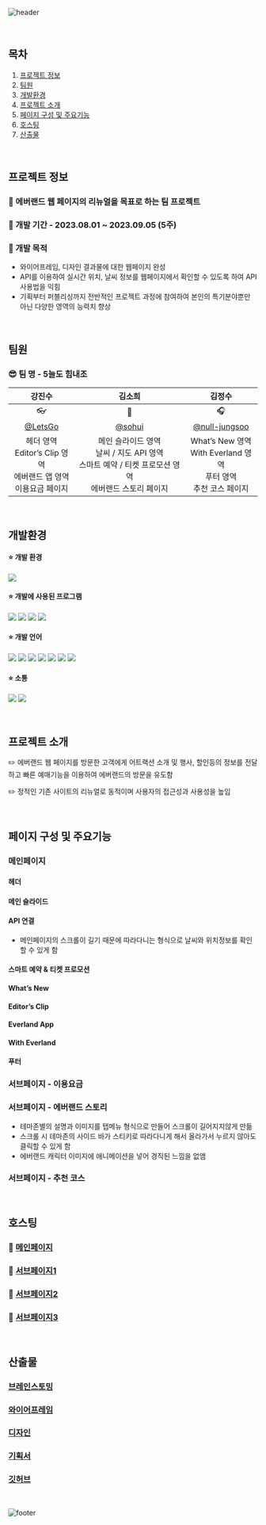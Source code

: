 ![header](https://capsule-render.vercel.app/api?type=wave&color=0:F208FE,50:8F5FF1,100:1BC4E2&height=300&section=header&text=✨에버랜드&nbsp;웹&nbsp;페이지&nbsp;리뉴얼&fontColor=ffffff&fontSize=55)

<br>

## 목차
1. [프로젝트 정보](#프로젝트-정보)
1. [팀원](#팀원)
1. [개발환경](#개발환경)
1. [프로젝트 소개](#프로젝트-소개)
1. [페이지 구성 및 주요기능](#페이지-구성-및-주요기능)
1. [호스팅](#호스팅)
1. [산출물](#산출물)

<br>

## 프로젝트 정보
### :pushpin: 에버랜드 웹 페이지의 리뉴얼을 목표로 하는 팀 프로젝트

### :pushpin: 개발 기간 - 2023.08.01 ~ 2023.09.05 (5주)

### :pushpin: 개발 목적
- 와이어프레임, 디자인 결과물에 대한 웹페이지 완성
- API를 이용하여 실시간 위치, 날씨 정보를 웹페이지에서 확인할 수 있도록 하여 API사용법을 익힘
- 기획부터 퍼블리싱까지 전반적인 프로젝트 과정에 참여하여 본인의 특기분야뿐만 아닌 다양한 영역의 능력치 향상

<br>

## 팀원
### :sunglasses: 팀 명 - 5늘도 힘내조

|&nbsp;강진수&nbsp;|&nbsp;김소희&nbsp;|&nbsp;김정수&nbsp;|
|:---:|:---:|:---:|
|:eyeglasses:|:beer:|:headphones:|
|[@LetsGo](https://github.com/NLNL4358)|[@sohui](https://github.com/sohi0000)|[@null-jungsoo](https://github.com/null-jungsoo)|
|헤더 영역<br>Editor’s Clip 영역<br>에버랜드 앱 영역<br>이용요금 페이지|메인 슬라이드 영역<br>날씨 / 지도 API 영역<br>스마트 예약 / 티켓 프로모션 영역<br>에버랜드 스토리 페이지|What’s New 영역<br>With Everland 영역<br>푸터 영역<br>추천 코스 페이지|

<br>

## 개발환경

####   :star: 개발 환경
<img src="https://img.shields.io/badge/Windows10-0078D6?style=flat-square&logo=windows10&logoColor=white"/>

####   :star: 개발에 사용된 프로그램
<img src="https://img.shields.io/badge/VS_code-007ACC?style=flat-square&logo=visualstudiocode&logoColor=white"/> <img src="https://img.shields.io/badge/Figma-F24E1E?style=flat-square&logo=figma&logoColor=white"/> <img src="https://img.shields.io/badge/Adobe_Illustrator-FF9A00?style=flat-square&logo=adobeillustrator&logoColor=white"/> <img src="https://img.shields.io/badge/Adobe_photoshop-31A8FF?style=flat-square&logo=adobephotoshop&logoColor=white"/>

####   :star: 개발 언어
<img src="https://img.shields.io/badge/html5-E34F26?style=flat-square&logo=html5&logoColor=white"/> <img src="https://img.shields.io/badge/css3-1572B6?style=flat-square&logo=css3&logoColor=white"/> <img src="https://img.shields.io/badge/javascript-F7DF1E?style=flat-square&logo=javascript&logoColor=white"/> <img src="https://img.shields.io/badge/jquery-0769AD?style=flat-square&logo=jquery&logoColor=white"/> <img src="https://img.shields.io/badge/swiper-6332F6?style=flat-square&logo=swiper&logoColor=white"/> <img src="https://img.shields.io/badge/kakaoMap_API-FFCD00?style=flat-square&logo=kakao&logoColor=white"/> <img src="https://img.shields.io/badge/OpenWeatherMap_API-3693F3?style=flat-square&logo=icloud&logoColor=white"/>

####   :star: 소통
<img src="https://img.shields.io/badge/slack-4A154B?style=flat-square&logo=slack&logoColor=white"/> <img src="https://img.shields.io/badge/notion-000000?style=flat-square&logo=notion&logoColor=white"/>

<br>

## 프로젝트 소개 
:pencil2: 에버랜드 웹 페이지를 방문한 고객에게 어트랙션 소개 및 행사, 할인등의 정보를 전달하고 빠른 예매기능을 이용하여 에버랜드의 방문을 유도함

:pencil2: 정적인 기존 사이트의 리뉴얼로 동적이며 사용자의 접근성과 사용성을 높임

<br>

## 페이지 구성 및 주요기능

### 메인페이지
#### 헤더
#### 메인 슬라이드
#### API 연결
- 메인페이지의 스크롤이 길기 때문에 따라다니는 형식으로 날씨와 위치정보를 확인 할 수 있게 함
#### 스마트 예약 & 티켓 프로모션
#### What’s New
#### Editor’s Clip
#### Everland App
#### With Everland
#### 푸터


### 서브페이지 - 이용요금
### 서브페이지 - 에버랜드 스토리
- 테마존별의 설명과 이미지를 탭메뉴 형식으로 만들어 스크롤이 길어지지않게 만듦
- 스크롤 시 테마존의 사이드 바가 스티키로 따라다니게 해서 올라가서 누르지 않아도 클릭할 수 있게 함
- 에버랜드 캐릭터 이미지에 애니메이션을 넣어 경직된 느낌을 없앰
### 서브페이지 - 추천 코스

<br>

## 호스팅

### :star2: [메인페이지]()
### :star2: [서브페이지1]()
### :star2: [서브페이지2]()
### :star2: [서브페이지3]()

<br>

## 산출물

### [브레인스토밍](https://www.figma.com/file/78Gss8xUi1W4L0yMunGvoa/2%EC%B0%A8-%ED%8C%80%ED%94%84%EB%A1%9C%EC%A0%9D%ED%8A%B8-5%EC%A1%B0?type=whiteboard&node-id=18%3A499&t=GuRr72l2A5jehlXk-1)
### [와이어프레임](https://www.figma.com/file/lrqwTBSZuE59In8cgsEnSU/2%EC%B0%A8-%ED%8C%80%ED%94%84%EB%A1%9C%EC%A0%9D%ED%8A%B8-5%EC%A1%B0?type=design&node-id=0%3A1&mode=design&t=l3vqxxQmRTGyTxmo-1)
### [디자인](https://www.figma.com/file/lrqwTBSZuE59In8cgsEnSU/2%EC%B0%A8-%ED%8C%80%ED%94%84%EB%A1%9C%EC%A0%9D%ED%8A%B8-5%EC%A1%B0?type=design&node-id=1%3A2&mode=design&t=l3vqxxQmRTGyTxmo-1)
### [기획서](https://docs.google.com/presentation/d/14E7Ty9qkvG8qko2dNRNXmHtMKKd28b2Pss3romp0DIs/edit?usp=sharing)
### [깃허브](https://github.com/NLNL4358/everland.gihub.io)

<br>

![footer](https://capsule-render.vercel.app/api?type=wave&color=0:F208FE,50:8F5FF1,100:1BC4E2&height=200&section=footer&fontSize=70)
